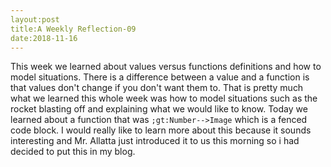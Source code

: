 ```yaml
---
layout:post
title:A Weekly Reflection-09 
date:2018-11-16
---
```



This week we learned about values versus functions definitions and how to model situations. There is a difference between a value and a function is that values don't change if you don't want them to. That is pretty much what we learned this whole week was how to model situations such as the rocket blasting off and explaining what we would like to know. Today we learned about a function that was ```;gt:Number-->Image``` which is a fenced code block. I would really like to learn more about this because it sounds interesting and Mr. Allatta just introduced it to us this morning so i had decided to put this in my blog.

